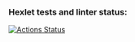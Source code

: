 ### Hexlet tests and linter status:
[![Actions Status](https://github.com/thimble07/python-project-49/workflows/hexlet-check/badge.svg)](https://github.com/thimble07/python-project-49/actions)
